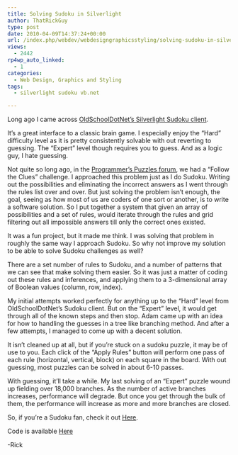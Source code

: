 ```yaml
---
title: Solving Sudoku in Silverlight
author: ThatRickGuy
type: post
date: 2010-04-09T14:37:24+00:00
url: /index.php/webdev/webdesigngraphicsstyling/solving-sudoku-in-silverlight/
views:
  - 2442
rp4wp_auto_linked:
  - 1
categories:
  - Web Design, Graphics and Styling
tags:
  - silverlight sudoku vb.net

---
```

Long ago I came across [OldSchoolDotNet&#8217;s Silverlight Sudoku client][1]. 

It&#8217;s a great interface to a classic brain game. I especially enjoy the &#8220;Hard&#8221; difficulty level as it is pretty consistently solvable with out reverting to guessing. The &#8220;Expert&#8221; level though requires you to guess. And as a logic guy, I hate guessing. 

Not quite so long ago, in the [Programmer&#8217;s Puzzles forum][2], we had a &#8220;Follow the Clues&#8221; challenge. I approached this problem just as I do Sudoku. Writing out the possibilities and eliminating the incorrect answers as I went through the rules list over and over. But just solving the problem isn&#8217;t enough, the goal, seeing as how most of us are coders of one sort or another, is to write a software solution. So I put together a system that given an array of possibilities and a set of rules, would iterate through the rules and grid filtering out all impossible answers till only the correct ones existed.

It was a fun project, but it made me think. I was solving that problem in roughly the same way I approach Sudoku. So why not improve my solution to be able to solve Sudoku challenges as well?

There are a set number of rules to Sudoku, and a number of patterns that we can see that make solving them easier. So it was just a matter of coding out these rules and inferences, and applying them to a 3-dimensional array of Boolean values (column, row, index).

My initial attempts worked perfectly for anything up to the &#8220;Hard&#8221; level from OldSchoolDotNet&#8217;s Sudoku client. But on the &#8220;Expert&#8221; level, it would get through all of the known steps and then stop. Adam came up with an idea for how to handling the guesses in a tree like branching method. And after a few attempts, I managed to come up with a decent solution.

It isn&#8217;t cleaned up at all, but if you&#8217;re stuck on a sudoku puzzle, it may be of use to you. Each click of the &#8220;Apply Rules&#8221; button will perform one pass of each rule (horizontal, vertical, block) on each square in the board. With out guessing, most puzzles can be solved in about 6-10 passes. 

With guessing, it&#8217;ll take a while. My last solving of an &#8220;Expert&#8221; puzzle wound up fielding over 18,000 branches. As the number of active branches increases, performance will degrade. But once you get through the bulk of them, the performance will increase as more and more branches are closed.

So, if you&#8217;re a Sudoku fan, check it out [Here][3].

Code is available [Here][4]

-Rick

 [1]: http://oldschooldotnet.blogspot.com/2009/03/sudoku-in-silverlight.html
 [2]: http://forum.ltd.local/viewforum.php?f=102
 [3]: http://ringdev.com.web10.reliabledomainspace.com/code/sodukusolver/index.html
 [4]: http://ringdev.com.web10.reliabledomainspace.com/code/sodukusolver/SodukuSolver.zip